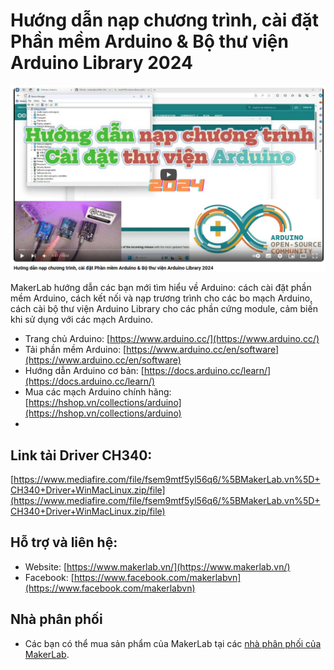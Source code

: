 # Hướng dẫn nạp chương trình, cài đặt Phần mềm Arduino & Bộ thư viện Arduino Library 2024

[![Huong dan su dung Arduino](/image/arduino.png)](https://www.youtube.com/watch?v=yY8ZEi6zzrM)

MakerLab hướng dẫn các bạn mới tìm hiểu về Arduino: cách cài đặt phần mềm Arduino, cách kết nối và nạp trương trình cho các bo mạch Arduino, cách cài bộ thư viện Arduino Library cho các phần cứng module, cảm biến khi sử dụng với các mạch Arduino.
- Trang chủ Arduino: [https://www.arduino.cc/](https://www.arduino.cc/)
- Tải phần mềm Arduino: [https://www.arduino.cc/en/software](https://www.arduino.cc/en/software)
- Hướng dẫn Arduino cơ bản: [https://docs.arduino.cc/learn/](https://docs.arduino.cc/learn/)
- Mua các mạch Arduino chính hãng: [https://hshop.vn/collections/arduino](https://hshop.vn/collections/arduino)
- 
## Link tải Driver CH340:
[https://www.mediafire.com/file/fsem9mtf5yl56q6/%5BMakerLab.vn%5D+CH340+Driver+WinMacLinux.zip/file](https://www.mediafire.com/file/fsem9mtf5yl56q6/%5BMakerLab.vn%5D+CH340+Driver+WinMacLinux.zip/file)

## Hỗ trợ và liên hệ:

- Website: [https://www.makerlab.vn/](https://www.makerlab.vn/)
- Facebook: [https://www.facebook.com/makerlabvn](https://www.facebook.com/makerlabvn)

## Nhà phân phối

- Các bạn có thể mua sản phẩm của MakerLab tại các [nhà phân phối của MakerLab](https://www.makerlab.vn/nha-phan-phoi/).
